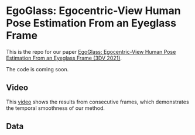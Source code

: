 # EgoGlass: Egocentric-View Human Pose Estimation From an Eyeglass Frame
This is the repo for our paper [EgoGlass: Egocentric-View Human Pose Estimation From an Eyeglass Frame (3DV 2021)](https://www.computer.org/csdl/proceedings-article/3dv/2021/268800a032/1zWE6qypWak).

The code is coming soon.

## Video
This [video](https://drive.google.com/file/d/1XcOdEVSEe1MOuYwuSQUGLPH4oFofnX1Z/view?usp=sharing) shows the results from consecutive frames, which demonstrates the temporal smoothness of our method.
## Data
